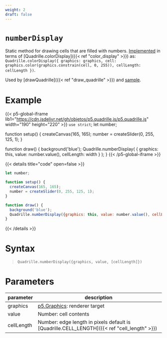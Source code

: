 ```yaml
---
weight: 2
draft: false
---
```


# `numberDisplay`

Static method for drawing cells that are filled with numbers. [Implemented](https://github.com/objetos/p5.quadrille.js/blob/main/p5.quadrille.js#L1086) in terms of [Quadrille.colorDisplay]({{< ref "color_display" >}}) as: `Quadrille.colorDisplay({ graphics: graphics, cell: graphics.color(graphics.constrain(cell, 0, 255)), cellLength: cellLength })`.

Used by [drawQuadrille]({{< ref "draw_quadrille" >}}) and [sample](https://objetos.github.io/p5.quadrille.js/docs/visual_computing/sample/).

# Example

{{< p5-global-iframe lib1="https://cdn.jsdelivr.net/gh/objetos/p5.quadrille.js/p5.quadrille.js" width="190" height="220" >}}
`use strict`;
let number;

function setup() {
  createCanvas(165, 165);
  number = createSlider(0, 255, 125, 1);
}

function draw() {
  background('blue');
  Quadrille.numberDisplay( { graphics: this, value: number.value(), cellLength: width } );
}
{{< /p5-global-iframe >}}

{{< details title="code" open=false >}}
```js
let number;

function setup() {
  createCanvas(165, 165);
  number = createSlider(0, 255, 125, 1);
}

function draw() {
  background('blue');
  Quadrille.numberDisplay({graphics: this, value: number.value(), cellLength: width});
}
```
{{< /details >}}

# Syntax

> `Quadrille.numberDisplay({graphics, value, [cellLength]})`

# Parameters

| parameter  | description                                                                                 |
|------------|---------------------------------------------------------------------------------------------|
| graphics   | [p5.Graphics](https://p5js.org/reference/#/p5.Graphics): renderer target                    |
| value      | Number: cell contents                                                                       |
| cellLength | Number: edge length in pixels default is [Quadrille.CELL_LENGTH]({{< ref "cell_length" >}}) |
